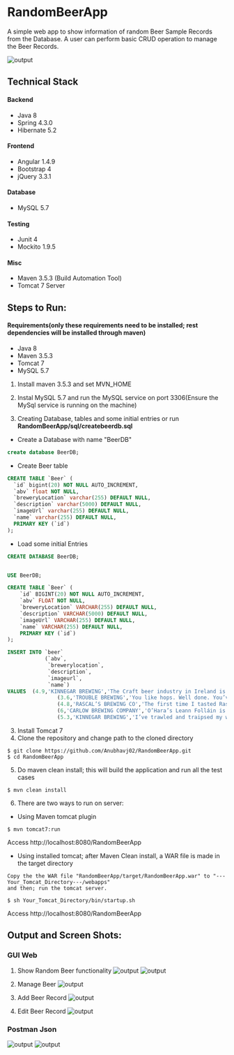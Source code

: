 # RandomBeerApp

A simple web app to show information of random Beer Sample Records from the Database. A user can perform basic CRUD operation to manage the Beer Records.

![output](https://github.com/Anubhavj02/RandomBeerApp/blob/master/output/output1.png)

## Technical Stack
#### Backend
* Java 8
* Spring 4.3.0
* Hibernate 5.2
#### Frontend
* Angular 1.4.9
* Bootstrap 4
* jQuery 3.3.1
#### Database
* MySQL 5.7
#### Testing
* Junit 4
* Mockito 1.9.5
#### Misc
* Maven 3.5.3 (Build Automation Tool)
* Tomcat 7 Server

## Steps to Run:
#### Requirements(only these requirements need to be installed; rest dependencies will be installed through maven)
* Java 8
* Maven 3.5.3
* Tomcat 7
* MySQL 5.7

1. Install maven 3.5.3 and set MVN_HOME
2. Instal MySQL 5.7 and run the MySQL service on port 3306(Ensure the MySql service is running on the machine)

3. Creating Database, tables and some initial entries or run **RandomBeerApp/sql/createbeerdb.sql**
* Create a Database with name "BeerDB"
```sql
create database BeerDB;
```
* Create Beer table
```sql
CREATE TABLE `Beer` (
  `id` bigint(20) NOT NULL AUTO_INCREMENT,
  `abv` float NOT NULL,
  `breweryLocation` varchar(255) DEFAULT NULL,
  `description` varchar(5000) DEFAULT NULL,
  `imageUrl` varchar(255) DEFAULT NULL,
  `name` varchar(255) DEFAULT NULL,
  PRIMARY KEY (`id`)
);
```
* Load some initial Entries
```sql
CREATE DATABASE BeerDB;


USE BeerDB;

CREATE TABLE `Beer` (
    `id` BIGINT(20) NOT NULL AUTO_INCREMENT,
    `abv` FLOAT NOT NULL,
    `breweryLocation` VARCHAR(255) DEFAULT NULL,
    `description` VARCHAR(5000) DEFAULT NULL,
    `imageUrl` VARCHAR(255) DEFAULT NULL,
    `name` VARCHAR(255) DEFAULT NULL,
    PRIMARY KEY (`id`)
);

INSERT INTO `beer` 
            (`abv`, 
             `brewerylocation`, 
             `description`, 
             `imageurl`, 
             `name`) 
VALUES  (4.9,'KINNEGAR BREWING','The Craft beer industry in Ireland is booming and there are so many new beers arriving on the scene every week! For me to recommend an Irish beer you must try for 2015 I’m going straight into my personal favourite bank!','http://www.belgiansmaak.com/wp-content/gallery/irish-beers-2015/dynamic/Devils-Backbone.jpg-nggid041004-ngg0dyn-0x0x100-00f0w010c010r110f110r010t010.jpg','DEVIL’S BACKBONE'),
				(3.6,'TROUBLE BREWING','You like hops. Well done. You’ve earned your licence to drink craft beer. But if you’re serious about the little green fellas you don’t want any malt or yeast getting in the way. And this is where Graffiti steps in: all the fresh citrus burst of the New World varieties at just 3.6% ABV. You can look at it as a healthy alternative to the high alcohol heavy hitters of Irish craft beer, or you can take the lesson that an expert brewer knows how to make the best use of the ingredients to hand. Graffiti is a rare vision of how brilliant Irish beer can be.','http://www.belgiansmaak.com/wp-content/gallery/irish-beers-2015/dynamic/Graffiti_Tap.jpg-nggid041010-ngg0dyn-0x0x100-00f0w010c010r110f110r010t010.jpg','GRAFFITI'),
				(4.8,'RASCAL’S BREWING CO','The first time I tasted Rascal’s Ginger Porter was on a hot August day at The Big Grill festival; not necessarily when you want to get your hands on a dark beer but I fell in love with Emma Devlin and Cathal O’Donoghue’s take on tradition with the first sip.','http://www.belgiansmaak.com/wp-content/gallery/irish-beers-2015/dynamic/Ginger-Porter-Rascals.jpg-nggid041008-ngg0dyn-0x0x100-00f0w010c010r110f110r010t010.jpg','GINGER PORTER'),
				(6,'CARLOW BREWING COMPANY','O’Hara’s Leann Folláin is possibly the best example of an extra stout brewed in Ireland. The words themselves, ‘Leann Folláin’ are simply the Irish for ‘Wholesome Stout’. This 6% ABV beauty takes a typical dry Irish stout and bumps it up a notch. Expect masses of chocolate and a little milky coffee. The alcohol is well hidden but adds a warming effect towards the end. Whenever I’m asked what my favourite beer is, or the best beer in the world, I can’t answer but respond with Leann Folláin as being the beer I would happily drink for the rest of my life, if I had to pick just one.','http://www.belgiansmaak.com/wp-content/gallery/irish-beers-2015/dynamic/oharas-leann-follain.jpg-nggid041014-ngg0dyn-0x0x100-00f0w010c010r110f110r010t010.jpg','O’HARA’S LEANN FOLLÁIN'),
				(5.3,'KINNEGAR BREWING','I’ve trawled and traipsed my way through many of the beers in, I think, pretty much every Irish brewery over the last year and I could have picked about a dozen for this. The one I have gone for is a perennial favourite both in the bottle and on tap. When it was unavailable for a few months a while back I genuinely missed having it to hand. It’s the Scraggy Bay IPA. If I have a favourite type of beer it’s the IPA and Scraggy Bay is at the very, very top of the pile in Ireland when it comes to that.','http://www.belgiansmaak.com/wp-content/gallery/irish-beers-2015/dynamic/Scraggy-Bay.jpg-nggid041022-ngg0dyn-0x0x100-00f0w010c010r110f110r010t010.jpg','SCRAGGY BAY');

```
3. Install Tomcat 7
4. Clone the repository and change path to the cloned directory
  ```shell
  $ git clone https://github.com/Anubhavj02/RandomBeerApp.git
  $ cd RandomBeerApp
  ```
5. Do maven clean install; this will build the application and run all the test cases
  ```shell
  $ mvn clean install
  ```
6. There are two ways to run on server:
  * Using Maven tomcat plugin
  ```shell
  $ mvn tomcat7:run
  ```
  Access http://localhost:8080/RandomBeerApp
  * Using installed tomcat; after Maven Clean install, a WAR file is made in the target directory
  ```
  Copy the the WAR file "RandomBeerApp/target/RandomBeerApp.war" to "---Your_Tomcat_Directory---/webapps"
  and then; run the tomcat server.
  ```
  ```shell
  $ sh Your_Tomcat_Directory/bin/startup.sh
  ```
  Access http://localhost:8080/RandomBeerApp
  
 ## Output and Screen Shots:
 ### GUI Web
 1. Show Random Beer functionality
 ![output](https://github.com/Anubhavj02/RandomBeerApp/blob/master/output/output6.png)
 ![output](https://github.com/Anubhavj02/RandomBeerApp/blob/master/output/output5.gif)
 
 2. Manage Beer
 ![output](https://github.com/Anubhavj02/RandomBeerApp/blob/master/output/output2.png)
 
 3. Add Beer Record
 ![output](https://github.com/Anubhavj02/RandomBeerApp/blob/master/output/output3.png)
 
 4. Edit Beer Record
  ![output](https://github.com/Anubhavj02/RandomBeerApp/blob/master/output/output4.png)
  
  ### Postman Json
  ![output](https://github.com/Anubhavj02/RandomBeerApp/blob/master/output/output7.png)
  ![output](https://github.com/Anubhavj02/RandomBeerApp/blob/master/output/output8.png)
  
 
 



